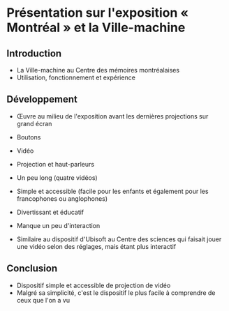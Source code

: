 # Présentation sur l'exposition « Montréal » et la Ville-machine

## Introduction

- La Ville-machine au Centre des mémoires montréalaises
- Utilisation, fonctionnement et expérience

## Développement

- Œuvre au milieu de l'exposition avant les dernières projections sur grand écran
- Boutons
- Vidéo
- Projection et haut-parleurs

- Un peu long (quatre vidéos)
- Simple et accessible (facile pour les enfants et également pour les francophones ou anglophones)
- Divertissant et éducatif
- Manque un peu d'interaction
- Similaire au dispositif d'Ubisoft au Centre des sciences qui faisait jouer une vidéo selon des réglages, mais étant plus interactif

## Conclusion

- Dispositif simple et accessible de projection de vidéo
- Malgré sa simplicité, c'est le dispositif le plus facile à comprendre de ceux que l'on a vu